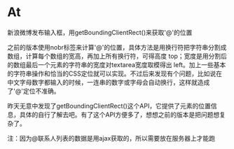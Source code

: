 At
==

新浪微博发布输入框，用getBoundingClientRect()来获取'@'的位置

之前的版本使用nobr标签来计算'@'的位置，具体方法是用换行符把字符串分割成数组，计算每个数组的宽高，再加上所有换行符，可得高度 top；宽度是用分割后的数组最后一个元素的字符串的宽度对textarea宽度取模得出 left。加上一些基本的字符串操作和恰当的CSS定位就可以实现。不过后来发现有个问题，比如说在中文字母数字都输入的时候，一连串的数字或字母会自动换行，这样就造成了'@'定位不准确。

昨天无意中发现了getBoundingClientRect()这个API，它提供了元素的位置信息，具体的自行了解去吧。有了这个API方便多了，想想之前的版本是把问题想复杂了。

注：因为@联系人列表的数据是用ajax获取的，所以需要放在服务器上才能跑